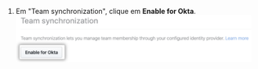1. Em "Team synchronization", clique em **Enable for Okta**. ![Habilitar sincronização de equipes para o botão Okta na página de configurações de segurança](/assets/images/help/teams/enable-team-synchronization-okta.png)
